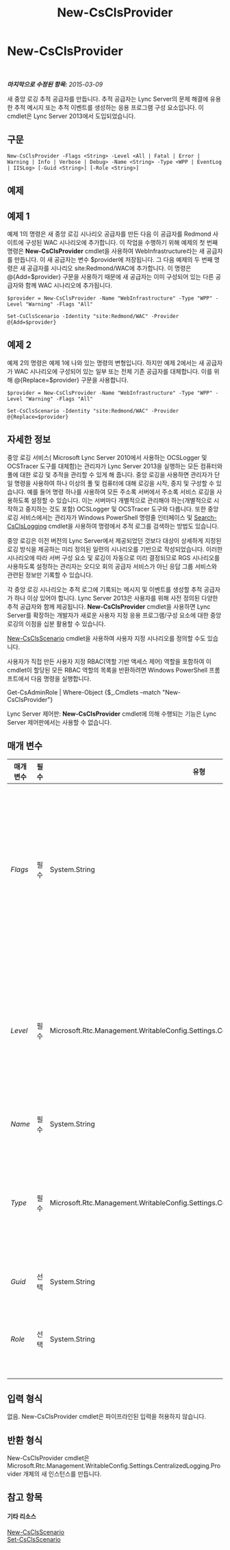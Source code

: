 ﻿---
title: New-CsClsProvider
TOCTitle: New-CsClsProvider
ms:assetid: 9b0a90c1-27ab-49c8-88f2-a381cf14625e
ms:mtpsurl: https://technet.microsoft.com/ko-kr/library/JJ619187(v=OCS.15)
ms:contentKeyID: 49304501
ms.date: 08/24/2015
mtps_version: v=OCS.15
ms.translationtype: HT
---

# New-CsClsProvider

 

_**마지막으로 수정된 항목:** 2015-03-09_

새 중앙 로깅 추적 공급자를 만듭니다. 추적 공급자는 Lync Server의 문제 해결에 유용한 추적 메시지 또는 추적 이벤트를 생성하는 응용 프로그램 구성 요소입니다. 이 cmdlet은 Lync Server 2013에서 도입되었습니다.

## 구문

    New-CsClsProvider -Flags <String> -Level <All | Fatal | Error | Warning | Info | Verbose | Debug> -Name <String> -Type <WPP | EventLog | IISLog> [-Guid <String>] [-Role <String>]

## 예제

## 예제 1

예제 1의 명령은 새 중앙 로깅 시나리오 공급자를 만든 다음 이 공급자를 Redmond 사이트에 구성된 WAC 시나리오에 추가합니다. 이 작업을 수행하기 위해 예제의 첫 번째 명령은 **New-CsClsProvider** cmdlet을 사용하여 WebInfrastructure라는 새 공급자를 만듭니다. 이 새 공급자는 변수 $provider에 저장됩니다. 그 다음 예제의 두 번째 명령은 새 공급자를 시나리오 site:Redmond/WAC에 추가합니다. 이 명령은 @{Add=$provider} 구문을 사용하기 때문에 새 공급자는 이미 구성되어 있는 다른 공급자와 함께 WAC 시나리오에 추가됩니다.

    $provider = New-CsClsProvider -Name "WebInfrastructure" -Type "WPP" -Level "Warning" -Flags "All"
    
    Set-CsClsScenario -Identity "site:Redmond/WAC" -Provider @{Add=$provider}

## 예제 2

예제 2의 명령은 예제 1에 나와 있는 명령의 변형입니다. 하지만 예제 2에서는 새 공급자가 WAC 시나리오에 구성되어 있는 일부 또는 전체 기존 공급자를 대체합니다. 이를 위해 @{Replace=$provider} 구문을 사용합니다.

    $provider = New-CsClsProvider -Name "WebInfrastructure" -Type "WPP" -Level "Warning" -Flags "All"
    
    Set-CsClsScenario -Identity "site:Redmond/WAC" -Provider @{Replace=$provider}

## 자세한 정보

중앙 로깅 서비스( Microsoft Lync Server 2010에서 사용하는 OCSLogger 및 OCSTracer 도구를 대체함)는 관리자가 Lync Server 2013을 실행하는 모든 컴퓨터와 풀에 대한 로깅 및 추적을 관리할 수 있게 해 줍니다. 중앙 로깅을 사용하면 관리자가 단일 명령을 사용하여 하나 이상의 풀 및 컴퓨터에 대해 로깅을 시작, 중지 및 구성할 수 있습니다. 예를 들어 명령 하나를 사용하여 모든 주소록 서버에서 주소록 서비스 로깅을 사용하도록 설정할 수 있습니다. 이는 서버마다 개별적으로 관리해야 하는(개별적으로 시작하고 중지하는 것도 포함) OCSLogger 및 OCSTracer 도구와 다릅니다. 또한 중앙 로깅 서비스에서는 관리자가 Windows PowerShell 명령줄 인터페이스 및 [Search-CsClsLogging](search-csclslogging.md) cmdlet을 사용하여 명령에서 추적 로그를 검색하는 방법도 있습니다.

중앙 로깅은 이전 버전의 Lync Server에서 제공되었던 것보다 대상이 상세하게 지정된 로깅 방식을 제공하는 미리 정의된 일련의 시나리오를 기반으로 작성되었습니다. 이러한 시나리오에 따라 서버 구성 요소 및 로깅이 자동으로 미리 결정되므로 RGS 시나리오를 사용하도록 설정하는 관리자는 오디오 회의 공급자 서비스가 아닌 응답 그룹 서비스와 관련된 정보만 기록할 수 있습니다.

각 중앙 로깅 시나리오는 추적 로그에 기록되는 메시지 및 이벤트를 생성할 추적 공급자가 하나 이상 있어야 합니다. Lync Server 2013은 사용자를 위해 사전 정의된 다양한 추적 공급자와 함께 제공됩니다. **New-CsClsProvider** cmdlet을 사용하면 Lync Server를 확장하는 개발자가 새로운 사용자 지정 응용 프로그램/구성 요소에 대한 중앙 로깅의 이점을 십분 활용할 수 있습니다.

[New-CsClsScenario](new-csclsscenario.md) cmdlet을 사용하여 사용자 지정 시나리오를 정의할 수도 있습니다.

사용자가 직접 만든 사용자 지정 RBAC(역할 기반 액세스 제어) 역할을 포함하여 이 cmdlet이 할당된 모든 RBAC 역할의 목록을 반환하려면 Windows PowerShell 프롬프트에서 다음 명령을 실행합니다.

Get-CsAdminRole | Where-Object {$\_.Cmdlets –match "New-CsClsProvider"}

Lync Server 제어판: **New-CsClsProvider** cmdlet에 의해 수행되는 기능은 Lync Server 제어판에서는 사용할 수 없습니다.

## 매개 변수


<table>
<colgroup>
<col style="width: 25%" />
<col style="width: 25%" />
<col style="width: 25%" />
<col style="width: 25%" />
</colgroup>
<thead>
<tr class="header">
<th>매개 변수</th>
<th>필수</th>
<th>유형</th>
<th>설명</th>
</tr>
</thead>
<tbody>
<tr class="odd">
<td><p><em>Flags</em></p></td>
<td><p>필수</p></td>
<td><p>System.String</p></td>
<td><p>추적에 사용되는 각 프로토콜 및 하위 구성 요소를 지정합니다. 예를 들어 SipStack 공급자에는 TF_COMPONENT, TF_RTCHTTP, TF_CONNECTION, TF_DIAG 플래그가 포함되어 있습니다.</p>
<p>대부분의 공급자는 사용 가능한 모든 플래그를 사용하도록 구성됩니다.</p></td>
</tr>
<tr class="even">
<td><p><em>Level</em></p></td>
<td><p>필수</p></td>
<td><p>Microsoft.Rtc.Management.WritableConfig.Settings.CentralizedLoggingConfig.ProviderLevel</p></td>
<td><p>공급자가 기록하는 이벤트의 추적 레벨입니다. 허용되는 값은 다음과 같습니다.</p>
<p>* Fatal</p>
<p>* Error</p>
<p>* Warning</p>
<p>* Info</p>
<p>* Verbose</p>
<p>* Debug</p></td>
</tr>
<tr class="odd">
<td><p><em>Name</em></p></td>
<td><p>필수</p></td>
<td><p>System.String</p></td>
<td><p>새 공급자의 고유한 이름입니다.</p></td>
</tr>
<tr class="even">
<td><p><em>Type</em></p></td>
<td><p>필수</p></td>
<td><p>Microsoft.Rtc.Management.WritableConfig.Settings.CentralizedLoggingConfig.ProviderType</p></td>
<td><p>공급자가 사용하는 추적 유형입니다. 허용되는 값은 다음과 같습니다.</p>
<p>* WPP (Windows software trace preprocessor)</p>
<p>* EventLog</p>
<p>* IISLog</p></td>
</tr>
<tr class="odd">
<td><p><em>Guid</em></p></td>
<td><p>선택</p></td>
<td><p>System.String</p></td>
<td><p>공급자에 할당되는 GUID입니다.</p></td>
</tr>
<tr class="even">
<td><p><em>Role</em></p></td>
<td><p>선택</p></td>
<td><p>System.String</p></td>
<td><p>공급자의 Lync Server 서버 역할입니다. 예를 들어 프런트 엔드 서버는 FE, 에지 서버는 Edge입니다.</p></td>
</tr>
</tbody>
</table>


## 입력 형식

없음. New-CsClsProvider cmdlet은 파이프라인된 입력을 허용하지 않습니다.

## 반환 형식

New-CsClsProvider cmdlet은 Microsoft.Rtc.Management.WritableConfig.Settings.CentralizedLogging.Provider 개체의 새 인스턴스를 만듭니다.

## 참고 항목

#### 기타 리소스

[New-CsClsScenario](new-csclsscenario.md)  
[Set-CsClsScenario](set-csclsscenario.md)

